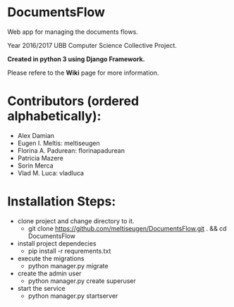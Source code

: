 # DocumentsFlow
Web app for managing the documents flows.

Year 2016/2017 UBB Computer Science Collective Project.

**Created in python 3 using Django Framework.**

Please refere to the **Wiki** page for more information.

# Contributors (ordered alphabetically):
  - Alex Damian
  - Eugen I. Meltis: meltiseugen
  - Florina A. Padurean: florinapadurean
  - Patricia Mazere
  - Sorin Merca
  - Vlad M. Luca: vladluca
  
# Installation Steps:
  - clone project and change directory to it.
    - git clone https://github.com/meltiseugen/DocumentsFlow.git . && cd DocumentsFlow
  - install project dependecies
    - pip install -r requrements.txt
  - execute the migrations
    - python manager.py migrate
  - create the admin user
    - python manager.py create superuser
  - start the service
    - python manager.py startserver
  

